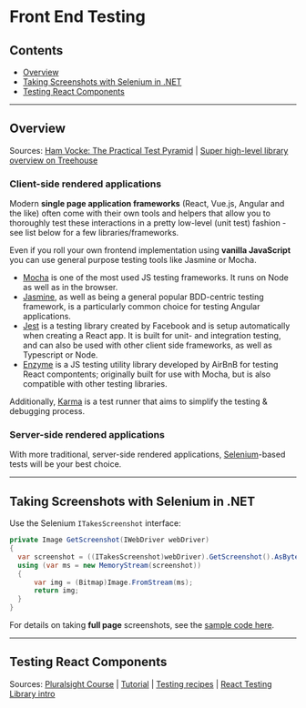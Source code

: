# Front End Testing
## Contents
- [Overview](#overview)
- [Taking Screenshots with Selenium in .NET](#taking-screenshots-with-selenium-in-net)
- [Testing React Components](#testing-react-components)

____________________________________

## Overview
Sources: [Ham Vocke: The Practical Test Pyramid](https://martinfowler.com/articles/practical-test-pyramid.html) | [Super high-level library overview on Treehouse](https://teamtreehouse.com/library/testing-javascript)

### Client-side rendered applications 
Modern **single page application frameworks** (React, Vue.js, Angular and the like) often come with their own tools and helpers that allow you to thoroughly test these interactions in a pretty low-level (unit test) fashion - see list below for a few libraries/frameworks.

Even if you roll your own frontend implementation using **vanilla JavaScript** you can use general purpose testing tools like Jasmine or Mocha.

* [Mocha](https://mochajs.org/) is one of the most used JS testing frameworks. It runs on Node as well as in the browser.
* [Jasmine](https://jasmine.github.io/), as well as being a general popular BDD-centric testing framework, is a particularly common choice for testing Angular applications.
* [Jest](https://jestjs.io/) is a testing library created by Facebook and is setup automatically when creating a React app. It is built for unit- and integration testing, and can also be used with other client side frameworks, as well as Typescript or Node.
* [Enzyme](https://airbnb.io/enzyme/) is a JS testing utility library developed by AirBnB for testing React compontents; originally built for use with Mocha, but is also compatible with other testing libraries.

Additionally, [Karma](https://karma-runner.github.io/latest/index.html) is a test runner that aims to simplify the testing & debugging process.

### Server-side rendered applications 
With more traditional, server-side rendered applications, [Selenium](https://www.seleniumhq.org/)-based tests will be your best choice.

____________________________________

## Taking Screenshots with Selenium in .NET
Use the Selenium `ITakesScreenshot` interface:
```c#
private Image GetScreenshot(IWebDriver webDriver)
{
  var screenshot = ((ITakesScreenshot)webDriver).GetScreenshot().AsByteArray;
  using (var ms = new MemoryStream(screenshot))
  {
      var img = (Bitmap)Image.FromStream(ms);
      return img;
  }
}
```
For details on taking **full page** screenshots, see the [sample code here](https://github.com/minkaotic/code-quality-notes/blob/master/selenium-testing.md).

____________________________________

## Testing React Components
Sources: [Pluralsight Course](https://www.pluralsight.com/courses/testing-react-components) | [Tutorial](https://jestjs.io/docs/en/tutorial-react) | [Testing recipes](https://reactjs.org/docs/testing-recipes.html) | [React Testing Library intro](https://testing-library.com/docs/react-testing-library/example-intro)



